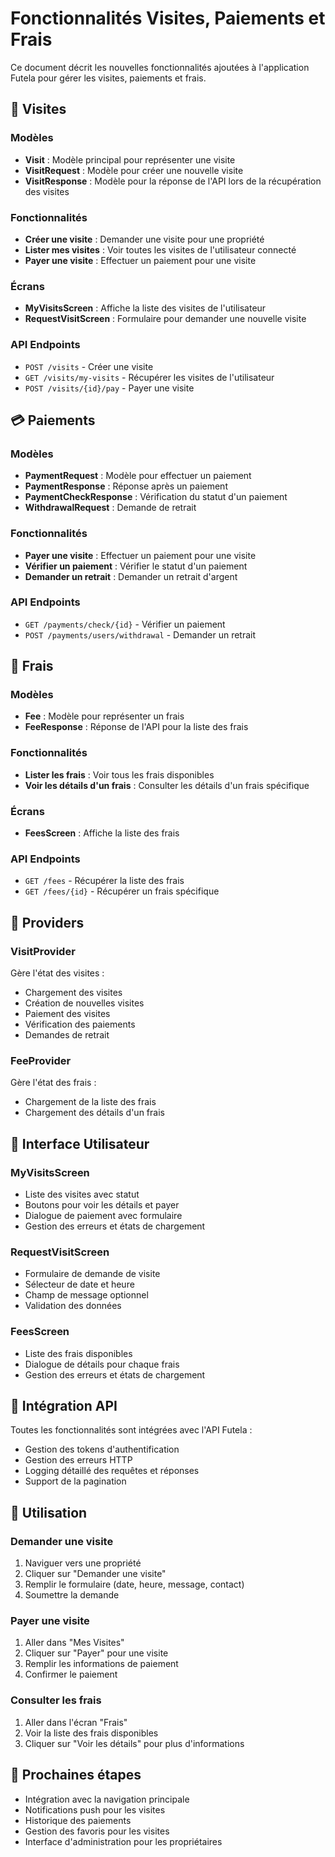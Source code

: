 # Fonctionnalités Visites, Paiements et Frais

Ce document décrit les nouvelles fonctionnalités ajoutées à l'application Futela pour gérer les visites, paiements et frais.

## 📅 Visites

### Modèles
- **Visit** : Modèle principal pour représenter une visite
- **VisitRequest** : Modèle pour créer une nouvelle visite
- **VisitResponse** : Modèle pour la réponse de l'API lors de la récupération des visites

### Fonctionnalités
- **Créer une visite** : Demander une visite pour une propriété
- **Lister mes visites** : Voir toutes les visites de l'utilisateur connecté
- **Payer une visite** : Effectuer un paiement pour une visite

### Écrans
- **MyVisitsScreen** : Affiche la liste des visites de l'utilisateur
- **RequestVisitScreen** : Formulaire pour demander une nouvelle visite

### API Endpoints
- `POST /visits` - Créer une visite
- `GET /visits/my-visits` - Récupérer les visites de l'utilisateur
- `POST /visits/{id}/pay` - Payer une visite

## 💳 Paiements

### Modèles
- **PaymentRequest** : Modèle pour effectuer un paiement
- **PaymentResponse** : Réponse après un paiement
- **PaymentCheckResponse** : Vérification du statut d'un paiement
- **WithdrawalRequest** : Demande de retrait

### Fonctionnalités
- **Payer une visite** : Effectuer un paiement pour une visite
- **Vérifier un paiement** : Vérifier le statut d'un paiement
- **Demander un retrait** : Demander un retrait d'argent

### API Endpoints
- `GET /payments/check/{id}` - Vérifier un paiement
- `POST /payments/users/withdrawal` - Demander un retrait

## 💸 Frais

### Modèles
- **Fee** : Modèle pour représenter un frais
- **FeeResponse** : Réponse de l'API pour la liste des frais

### Fonctionnalités
- **Lister les frais** : Voir tous les frais disponibles
- **Voir les détails d'un frais** : Consulter les détails d'un frais spécifique

### Écrans
- **FeesScreen** : Affiche la liste des frais

### API Endpoints
- `GET /fees` - Récupérer la liste des frais
- `GET /fees/{id}` - Récupérer un frais spécifique

## 🔧 Providers

### VisitProvider
Gère l'état des visites :
- Chargement des visites
- Création de nouvelles visites
- Paiement des visites
- Vérification des paiements
- Demandes de retrait

### FeeProvider
Gère l'état des frais :
- Chargement de la liste des frais
- Chargement des détails d'un frais

## 🎨 Interface Utilisateur

### MyVisitsScreen
- Liste des visites avec statut
- Boutons pour voir les détails et payer
- Dialogue de paiement avec formulaire
- Gestion des erreurs et états de chargement

### RequestVisitScreen
- Formulaire de demande de visite
- Sélecteur de date et heure
- Champ de message optionnel
- Validation des données

### FeesScreen
- Liste des frais disponibles
- Dialogue de détails pour chaque frais
- Gestion des erreurs et états de chargement

## 🔌 Intégration API

Toutes les fonctionnalités sont intégrées avec l'API Futela :
- Gestion des tokens d'authentification
- Gestion des erreurs HTTP
- Logging détaillé des requêtes et réponses
- Support de la pagination

## 📱 Utilisation

### Demander une visite
1. Naviguer vers une propriété
2. Cliquer sur "Demander une visite"
3. Remplir le formulaire (date, heure, message, contact)
4. Soumettre la demande

### Payer une visite
1. Aller dans "Mes Visites"
2. Cliquer sur "Payer" pour une visite
3. Remplir les informations de paiement
4. Confirmer le paiement

### Consulter les frais
1. Aller dans l'écran "Frais"
2. Voir la liste des frais disponibles
3. Cliquer sur "Voir les détails" pour plus d'informations

## 🚀 Prochaines étapes

- Intégration avec la navigation principale
- Notifications push pour les visites
- Historique des paiements
- Gestion des favoris pour les visites
- Interface d'administration pour les propriétaires






